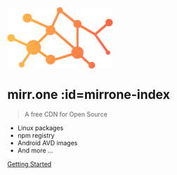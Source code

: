 <img src="_media/icon.svg" width="240px">

# mirr.one :id=mirrone-index

> A free CDN for Open Source

- Linux packages
- npm registry
- Android AVD images
- And more ...

[Getting Started](#mirrone)
